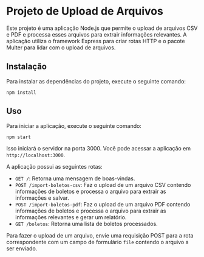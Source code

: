 # Projeto de Upload de Arquivos

Este projeto é uma aplicação Node.js que permite o upload de arquivos CSV e PDF e processa esses arquivos para extrair informações relevantes. A aplicação utiliza o framework Express para criar rotas HTTP e o pacote Multer para lidar com o upload de arquivos.

## Instalação

Para instalar as dependências do projeto, execute o seguinte comando:

```npm install```

## Uso

Para iniciar a aplicação, execute o seguinte comando:

```npm start```


Isso iniciará o servidor na porta 3000. Você pode acessar a aplicação em `http://localhost:3000`.

A aplicação possui as seguintes rotas:

- `GET /`: Retorna uma mensagem de boas-vindas.
- `POST /import-boletos-csv`: Faz o upload de um arquivo CSV contendo informações de boletos e processa o arquivo para extrair as informações e salvar.
- `POST /import-boletos-pdf`: Faz o upload de um arquivo PDF contendo informações de boletos e processa o arquivo para extrair as informações relevantes e gerar um relatório.
- `GET /boletos`: Retorna uma lista de boletos processados.

Para fazer o upload de um arquivo, envie uma requisição POST para a rota correspondente com um campo de formulário `file` contendo o arquivo a ser enviado.



